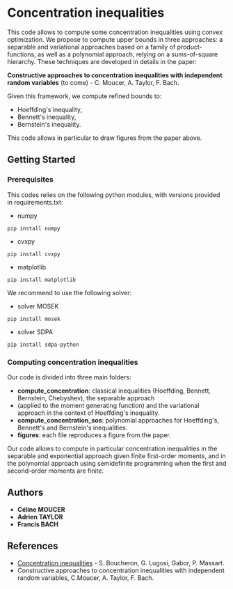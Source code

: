 # Concentration inequalities

This code allows to compute some concentration inequalities using convex optimization. We propose to compute 
upper bounds in three approaches: a separable and variational approaches based on a family of product-functions,
as well as a polynomial approach, relying on a sums-of-square hierarchy. These techniques are developed in
details in the paper: 

**Constructive approaches to
concentration inequalities with independent
random variables** (to come) - C. Moucer, A. Taylor, F. Bach. 

Given this framework, we compute refined bounds to:
- Hoeffding's inequality,
- Bennett's inequality,
- Bernstein's inequality.

This code allows in particular to draw figures from the paper above.


## Getting Started


### Prerequisites
This codes relies on the following python modules, with versions provided in requirements.txt:

- numpy
```
pip install numpy
```
- cvxpy
```
pip install cvxpy
```
- matplotlib
```
pip install matplotlib
```

We recommend to use the following solver:
- solver MOSEK 
```
pip install mosek
```
- solver SDPA
```
pip install sdpa-python
```

### Computing concentration inequalities
Our code is divided into three main folders:
- **compute_concentration**: classical inequalities (Hoeffding, Bennett, Bernstein, Chebyshev), the separable approach 
- (applied to the moment generating function) and the variational approach in the context of Hoeffding's inequality.
- **compute_concentration_sos**: polynomial approaches for Hoeffding's, Bennett's and Bernstein's inequalities.
- **figures**: each file reproduces a figure from the paper.

Our code allows to compute in particular concentration inequalities in the separable and exponential approach given 
finite first-order moments, and in the polynomial approach using semidefinite programming when the first and 
second-order moments are finite.

## Authors
* **Céline MOUCER** 
* **Adrien TAYLOR**
* **Francis BACH** 

## References

* [Concentration inequalities](https://academic.oup.com/book/26549?login=true) - S. Boucheron, G. Lugosi, Gabor, P. Massart.
* Constructive approaches to concentration inequalities with independent random variables, C.Moucer, A. Taylor, F. Bach.